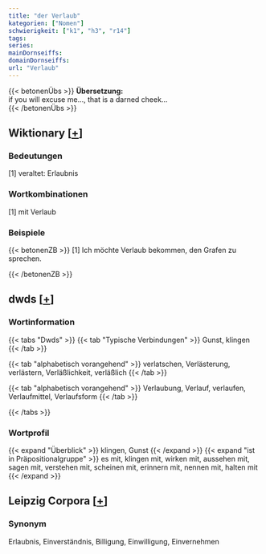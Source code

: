 ```yaml
---
title: "der Verlaub"
kategorien: ["Nomen"]
schwierigkeit: ["k1", "h3", "r14"]
tags:
series:
mainDornseiffs:
domainDornseiffs:
url: "Verlaub"
---
```


{{< betonenÜbs >}}
**Übersetzung:**  
if you will excuse me..., that is a darned cheek...  
{{< /betonenÜbs >}}

## Wiktionary [[+](https://de.wiktionary.org/wiki/Verlaub)]

### Bedeutungen
[1] veraltet: Erlaubnis  

### Wortkombinationen
[1] mit Verlaub  

### Beispiele
{{< betonenZB >}}
[1] Ich möchte Verlaub bekommen, den Grafen zu sprechen.  

{{< /betonenZB >}}


## dwds [[+](https://www.dwds.de/wb/Verlaub)]

### Wortinformation
{{< tabs "Dwds" >}}
{{< tab "Typische Verbindungen" >}}
Gunst, klingen
{{< /tab >}}

{{< tab "alphabetisch vorangehend" >}}
verlatschen, Verlästerung, verlästern, Verläßlichkeit, verläßlich
{{< /tab >}}

{{< tab "alphabetisch vorangehend" >}}
Verlaubung, Verlauf, verlaufen, Verlaufmittel, Verlaufsform
{{< /tab >}}

{{< /tabs >}}

### Wortprofil
{{< expand "Überblick" >}} klingen, Gunst {{< /expand >}}
{{< expand "ist in Präpositionalgruppe" >}} es mit, klingen mit, wirken mit, aussehen mit, sagen mit, verstehen mit, scheinen mit, erinnern mit, nennen mit, halten mit {{< /expand >}}

## Leipzig Corpora [[+](https://corpora.uni-leipzig.de/en/res?word=Verlaub&corpusId=deu_newscrawl-public_2018)]


### Synonym
Erlaubnis, Einverständnis, Billigung, Einwilligung, Einvernehmen


